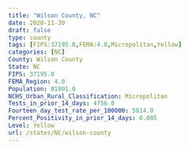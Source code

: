 ```yaml
---
title: "Wilson County, NC"
date: 2020-11-30
draft: false
type: county
tags: [FIPS:37195.0,FEMA:4.0,Micropolitan,Yellow]
categories: [NC]
County: Wilson County
State: NC
FIPS: 37195.0
FEMA_Region: 4.0
Population: 81801.0
NCHS_Urban_Rural_Classification: Micropolitan
Tests_in_prior_14_days: 4756.0
Fourteen_day_test_rate_per_100000: 5814.0
Percent_Positivity_in_prior_14_days: 0.085
Level: Yellow
url: /states/NC/wilson-county
---
```



